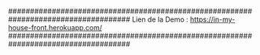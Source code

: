 

####################################################################################
    Lien de la Demo : https://in-my-house-front.herokuapp.com/
####################################################################################
